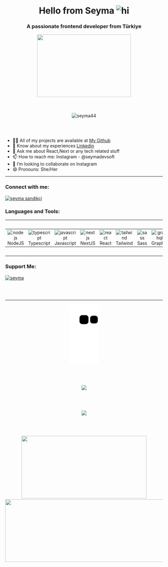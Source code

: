 <h1 align="center"> Hello from Seyma <img src="https://user-images.githubusercontent.com/1303154/88677602-1635ba80-d120-11ea-84d8-d263ba5fc3c0.gif" width="38px" alt="hi"> 
<h3  align="center">A passionate frontend developer from Türkiye</h3>
<div align="center">
  <img src="https://github.com/Seyma44/Seyma44/assets/3766249/459905c1-c887-4d5f-9a03-a3adebbedfbc" width="300" height="200"/>
</div>
<br></br>
  <p  align="center"> <img  src="https://komarev.com/ghpvc/?username=seyma44&label=Profile%20views&color=faa0ec&style=flat"  alt="seyma44"  /> </p>
<br></br>

- 👩‍💻 All of my projects are available at [My Github](https://github.com/Seyma44)
- 📄 Know about my experiences [Linkedin](https://www.linkedin.com/in/seymasandikci/)
- 💬 Ask me about React,Next or any tech related stuff
- 📫 How to reach me: Instagram - @seymadevsoft
- 🌱 I’m looking to collaborate on Instagram
- 😄 Pronouns: She/Her

<hr align="center" size="1px" width="100%" color="#f792f4">

<h3  align="left">Connect with me:</h3>
  <p  align="left">
    <a  href="https://www.linkedin.com/in/seymasandikci/"  target="blank"><img  align="center"  src="https://raw.githubusercontent.com/rahuldkjain/github-profile-readme-generator/master/src/images/icons/Social/linked-in-alt.svg"  alt="şeyma sandikçi"  height="30"  width="40"  /></a>
  </p>


<h3  align="left">Languages and Tools:</h3>
<!--
![CSS3](https://img.shields.io/badge/css3-%231572B6.svg?style=for-the-badge&logo=css3&logoColor=white) ![Dart](https://img.shields.io/badge/dart-%230175C2.svg?style=for-the-badge&logo=dart&logoColor=white) ![HTML5](https://img.shields.io/badge/html5-%23E34F26.svg?style=for-the-badge&logo=html5&logoColor=white) ![JavaScript](https://img.shields.io/badge/javascript-%23323330.svg?style=for-the-badge&logo=javascript&logoColor=%23F7DF1E) ![Markdown](https://img.shields.io/badge/markdown-%23000000.svg?style=for-the-badge&logo=markdown&logoColor=white) ![TypeScript](https://img.shields.io/badge/typescript-%23007ACC.svg?style=for-the-badge&logo=typescript&logoColor=white) ![Ruby](https://img.shields.io/badge/ruby-%23CC342D.svg?style=for-the-badge&logo=ruby&logoColor=white) ![Firebase](https://img.shields.io/badge/firebase-%23039BE5.svg?style=for-the-badge&logo=firebase) ![Google Cloud](https://img.shields.io/badge/Google%20Cloud-%234285F4.svg?style=for-the-badge&logo=google-cloud&logoColor=white) ![Netlify](https://img.shields.io/badge/netlify-%23000000.svg?style=for-the-badge&logo=netlify&logoColor=#00C7B7) ![Flutter](https://img.shields.io/badge/Flutter-%2302569B.svg?style=for-the-badge&logo=Flutter&logoColor=white) ![NPM](https://img.shields.io/badge/NPM-%23000000.svg?style=for-the-badge&logo=npm&logoColor=white) ![NodeJS](https://img.shields.io/badge/node.js-6DA55F?style=for-the-badge&logo=node.js&logoColor=white) ![Next JS](https://img.shields.io/badge/Next-black?style=for-the-badge&logo=next.js&logoColor=white) ![Rails](https://img.shields.io/badge/rails-%23CC0000.svg?style=for-the-badge&logo=ruby-on-rails&logoColor=white) ![React](https://img.shields.io/badge/react-%2320232a.svg?style=for-the-badge&logo=react&logoColor=%2361DAFB) ![ANDROID](https://img.shields.io/badge/android-%2320232a.svg?style=for-the-badge&logo=android&logoColor=%a4c639) ![TailwindCSS](https://img.shields.io/badge/tailwindcss-%2338B2AC.svg?style=for-the-badge&logo=tailwind-css&logoColor=white) ![Webpack](https://img.shields.io/badge/webpack-%238DD6F9.svg?style=for-the-badge&logo=webpack&logoColor=black) ![Apache](https://img.shields.io/badge/apache-%23D42029.svg?style=for-the-badge&logo=apache&logoColor=white) ![MySQL](https://img.shields.io/badge/mysql-%2300f.svg?style=for-the-badge&logo=mysql&logoColor=white) ![SQLite](https://img.shields.io/badge/sqlite-%2307405e.svg?style=for-the-badge&logo=sqlite&logoColor=white) ![MariaDB](https://img.shields.io/badge/MariaDB-003545?style=for-the-badge&logo=mariadb&logoColor=white) 	![Figma](https://img.shields.io/badge/figma-%23F24E1E.svg?style=for-the-badge&logo=figma&logoColor=white) ![Gimp Gnu Image Manipulation Program](https://img.shields.io/badge/Gimp-657D8B?style=for-the-badge&logo=gimp&logoColor=FFFFFF) ![LINUX](https://img.shields.io/badge/Linux-FCC624?style=for-the-badge&logo=linux&logoColor=black) ![ESLint](https://img.shields.io/badge/ESLint-4B3263?style=for-the-badge&logo=eslint&logoColor=white) ![Express.js](https://img.shields.io/badge/express.js-%23404d59.svg?style=for-the-badge&logo=express&logoColor=%2361DAFB) ![Shell Script](https://img.shields.io/badge/shell_script-%23121011.svg?style=for-the-badge&logo=gnu-bash&logoColor=white) ![Java](https://img.shields.io/badge/java-%23ED8B00.svg?style=for-the-badge&logo=java&logoColor=white) ![PHP](https://img.shields.io/badge/php-%23777BB4.svg?style=for-the-badge&logo=php&logoColor=white) ![C#](https://img.shields.io/badge/c%23-%23239120.svg?style=for-the-badge&logo=c-sharp&logoColor=white)
-->

---
<div style="display: flex; align-items: flex-start; align: center">
<table align="center">
  <tr>
   <td align="center" width="85">
        <img src="https://skillicons.dev/icons?i=nodejs" width="48" height="48" alt="nodejs" />
      <br>NodeJS
    </td>
       <td align="center" width="85">
        <img src="https://skillicons.dev/icons?i=typescript" width="48" height="48" alt="typescript" />
      <br>Typescript
    </td>
    <td align="center" width="85">
        <img src="https://skillicons.dev/icons?i=javascript" width="48" height="48" alt="javascript" />
      <br>Javascript
    </td>
       <td align="center" width="85">
        <img src="https://skillicons.dev/icons?i=nextjs" width="48" height="48" alt="nextjs" />
      <br>NextJS
    </td>
    <td align="center" width="85">
        <img src="https://skillicons.dev/icons?i=react" width="48" height="48" alt="react" />
      <br>React
    </td>
        <td align="center" width="85">
        <img src="https://skillicons.dev/icons?i=tailwind" width="48" height="48" alt="tailwind" />
      <br>Tailwind
    </td>
       <td align="center" width="85">
        <img src="https://skillicons.dev/icons?i=sass" width="48" height="48" alt="sass" />
      <br>Sass
    </td>
       <td align="center" width="85">
        <img src="https://skillicons.dev/icons?i=graphql" width="48" height="48" alt="graphql" />
      <br>Graphql
    </td>
       <td align="center" width="85">
        <img src="https://skillicons.dev/icons?i=redux" width="48" height="48" alt="redux" />
      <br>Redux
    </td>
     <td align="center" width="85">
        <img src="https://skillicons.dev/icons?i=figma" width="48" height="48" alt="figma" />
      <br>Figma
    </td>
    <td align="center" width="85">
        <img src="https://skillicons.dev/icons?i=linux" width="48" height="48" alt="linux" />
      <br>Linux
    </td>
     <td align="center" width="85"> 
        <img src="https://user-images.githubusercontent.com/25181517/192108372-f71d70ac-7ae6-4c0d-8395-51d8870c2ef0.png" width="48" height="48" alt="Git" />
      <br>Git
    </td>
  </tr>
</table>
</div>

---

<h3  align="left">Support Me:</h3>
<p><a  href="https://www.buymeacoffee.com/seyma">  <img  align="center"  src="https://cdn.buymeacoffee.com/buttons/v2/default-blue.png"  height="50"  width="210"  alt="seyma"  /></a></p><br><br>
<hr align="center" size="1px" width="100%" color="#f792f4">
<div align="center">
  <img src="https://github.com/madushadhanushka/github-readme/blob/output/github-contribution-snake.svg"/>
</div>

 <br></br>

<div align="center">
  <img src="https://github-profile-trophy.vercel.app/?username=seyma44&column=7&theme=dracula&margin-w=15"/>
</div>

 <br></br>
 
<div align="center">
  <img src="http://github-readme-streak-stats.herokuapp.com?user=Seyma44&theme=cobalt&hide_border=true&border_radius=8.5&fire=E444EB"/>
</div>

 <br></br>

<div align="center" float="left">
  <img src="https://github-readme-stats-sigma-five.vercel.app/api/top-langs/?username=Seyma44&layout=compact&theme=cobalt&hide_border=true&border_radius=8.5&fire=E444EB" height="200px" width="400px"/>
  <img src="https://github-readme-stats-sigma-five.vercel.app/api?username=seyma44&theme=cobalt&hide_border=true&border_radius=8.5&fire=E444EB)&show_icons=true&locale=en" 
       height="200px" width="600px" />
</div>





  

  
  
  

 
